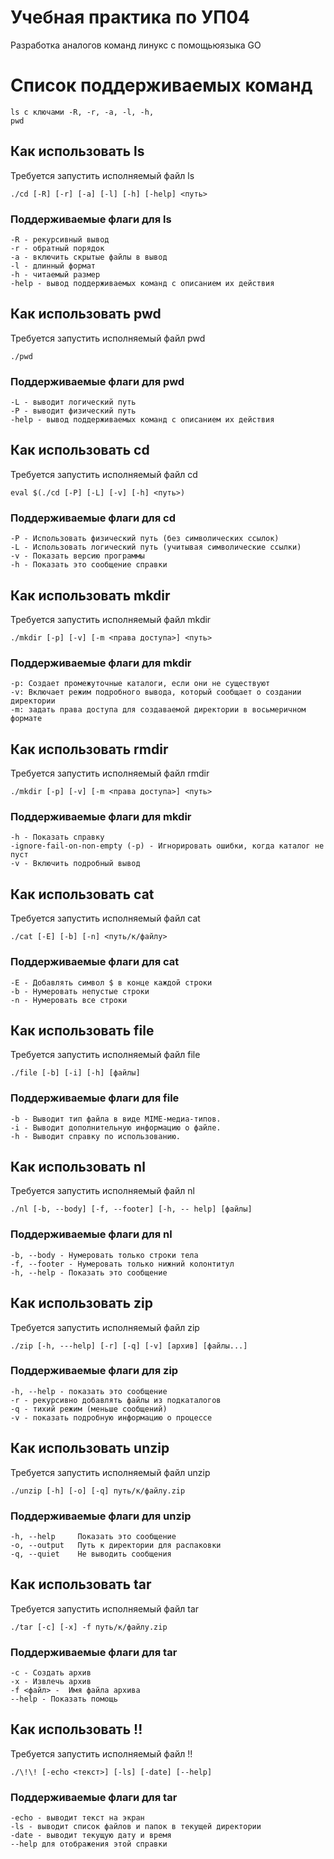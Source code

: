 # Учебная практика по УП04
Разработка аналогов команд линукс с помощьюязыка GO

# Список поддерживаемых команд
    ls с ключами -R, -r, -a, -l, -h,
    pwd


## Как использовать ls
Требуется запустить исполняемый файл ls
```
./cd [-R] [-r] [-a] [-l] [-h] [-help] <путь>
```
### Поддерживаемые флаги для ls
	-R - рекурсивный вывод
	-r - обратный порядок 
	-a - включить скрытые файлы в вывод
    -l - длинный формат
	-h - читаемый размер
    -help - вывод поддерживаемых команд с описанием их действия

## Как использовать pwd
Требуется запустить исполняемый файл pwd
```
./pwd
```
### Поддерживаемые флаги для pwd
	-L - выводит логический путь
    -P - выводит физический путь
    -help - вывод поддерживаемых команд с описанием их действия

## Как использовать cd
Требуется запустить исполняемый файл cd
```
eval $(./cd [-P] [-L] [-v] [-h] <путь>)
```
### Поддерживаемые флаги для cd
	-P - Использовать физический путь (без символических ссылок)
	-L - Использовать логический путь (учитывая символические ссылки)
	-v - Показать версию программы
	-h - Показать это сообщение справки

## Как использовать mkdir
Требуется запустить исполняемый файл mkdir
```
./mkdir [-p] [-v] [-m <права доступа>] <путь>
```
### Поддерживаемые флаги для mkdir
	-p: Создает промежуточные каталоги, если они не существуют
	-v: Включает режим подробного вывода, который сообщает о создании директории
	-m: задать права доступа для создаваемой директории в восьмеричном формате

## Как использовать rmdir
Требуется запустить исполняемый файл rmdir
```
./mkdir [-p] [-v] [-m <права доступа>] <путь>
```
### Поддерживаемые флаги для mkdir
    -h - Показать справку
    -ignore-fail-on-non-empty (-p) - Игнорировать ошибки, когда каталог не пуст
    -v - Включить подробный вывод

## Как использовать cat
Требуется запустить исполняемый файл cat
```
./cat [-E] [-b] [-n] <путь/к/файлу>
```
### Поддерживаемые флаги для cat
    -E - Добавлять символ $ в конце каждой строки
    -b - Нумеровать непустые строки
    -n - Нумеровать все строки

## Как использовать file
Требуется запустить исполняемый файл file
```
./file [-b] [-i] [-h] [файлы]
```
### Поддерживаемые флаги для file
    -b - Выводит тип файла в виде MIME-медиа-типов.
    -i - Выводит дополнительную информацию о файле.
    -h - Выводит справку по использованию.

## Как использовать nl
Требуется запустить исполняемый файл nl
```
./nl [-b, --body] [-f, --footer] [-h, -- help] [файлы]
```
### Поддерживаемые флаги для nl
    -b, --body - Нумеровать только строки тела
    -f, --footer - Нумеровать только нижний колонтитул
	-h, --help - Показать это сообщение

## Как использовать zip
Требуется запустить исполняемый файл zip
```
./zip [-h, ---help] [-r] [-q] [-v] [архив] [файлы...]
```
### Поддерживаемые флаги для zip
    -h, --help - показать это сообщение
    -r - рекурсивно добавлять файлы из подкаталогов
	-q - тихий режим (меньше сообщений)
	-v - показать подробную информацию о процессе

## Как использовать unzip
Требуется запустить исполняемый файл unzip
```
./unzip [-h] [-o] [-q] путь/к/файлу.zip
```
### Поддерживаемые флаги для unzip
    -h, --help     Показать это сообщение
	-o, --output   Путь к директории для распаковки
	-q, --quiet    Не выводить сообщения

    
## Как использовать tar
Требуется запустить исполняемый файл tar
```
./tar [-c] [-x] -f путь/к/файлу.zip
```
### Поддерживаемые флаги для tar
  	-c - Создать архив
    -x - Извлечь архив
	-f <файл> -  Имя файла архива
	--help - Показать помощь
    
    
## Как использовать !!
Требуется запустить исполняемый файл !!
```
./\!\! [-echo <текст>] [-ls] [-date] [--help]
```
### Поддерживаемые флаги для tar
  	-echo - выводит текст на экран
	-ls - выводит список файлов и папок в текущей директории
	-date - выводит текущую дату и время
	--help для отображения этой справки
    